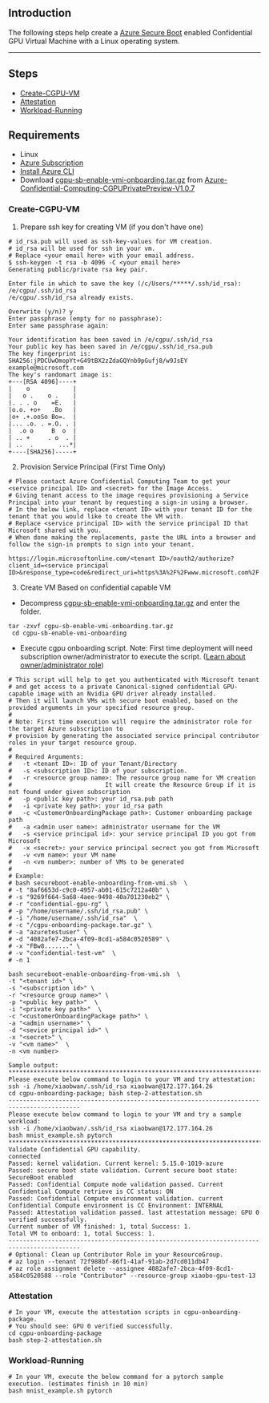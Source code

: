## Introduction

The following steps help create a [Azure Secure Boot](https://learn.microsoft.com/en-us/azure/role-based-access-control/role-assignments-portal-subscription-admin) enabled Confidential GPU Virtual Machine with a Linux operating system.

-----------------------------------------------


## Steps

- [Create-CGPU-VM](#Create-CGPU-VM)
- [Attestation](#Attestation)
- [Workload-Running](#Workload-Running)



## Requirements

- Linux
- [Azure Subscription](https://docs.microsoft.com/en-us/azure/cost-management-billing/manage/create-subscription)
- [Install Azure CLI](https://docs.microsoft.com/en-us/cli/azure/install-azure-cli)
- Download [cgpu-sb-enable-vmi-onboarding.tar.gz](https://github.com/Azure-Confidential-Computing/PrivatePreview/releases/download/V1.0.7/cgpu-sb-enable-vmi-onboarding.tar.gz) from [Azure-Confidential-Computing-CGPUPrivatePreview-V1.0.7](https://github.com/Azure-Confidential-Computing/PrivatePreview/releases/tag/V1.0.7)


### Create-CGPU-VM

1. Prepare ssh key for creating VM (if you don't have one)

```
# id_rsa.pub will used as ssh-key-values for VM creation.
# id_rsa will be used for ssh in your vm.
# Replace <your email here> with your email address.
$ ssh-keygen -t rsa -b 4096 -C <your email here>
Generating public/private rsa key pair.

Enter file in which to save the key (/c/Users/*****/.ssh/id_rsa): /e/cgpu/.ssh/id_rsa
/e/cgpu/.ssh/id_rsa already exists.

Overwrite (y/n)? y
Enter passphrase (empty for no passphrase):
Enter same passphrase again:

Your identification has been saved in /e/cgpu/.ssh/id_rsa
Your public key has been saved in /e/cgpu/.ssh/id_rsa.pub
The key fingerprint is:
SHA256:jPDCUwOmopYt+G49tBX2zZdaGQYnb9pGufj8/w9JsEY example@microsoft.com
The key's randomart image is:
+---[RSA 4096]----+
|    o            |
|   o .    o .    |
|. . . o    =E.   |
|o.o. +o+   .Bo   |
|o+ .+.ooSo Bo=.  |
|... .o. . =.O. . |
|  .o o     B  o  |
| .. +     . o  . |
| ..  .       ...*|
+----[SHA256]-----+
```

2. Provision Service Principal (First Time Only)


```
# Please contact Azure Confidential Computing Team to get your <service principal ID> and <secret> for the Image Access.
# Giving tenant access to the image requires provisioning a Service Principal into your tenant by requesting a sign-in using a browser. 
# In the below link, replace <tenant ID> with your tenant ID for the tenant that you would like to create the VM with. 
# Replace <service principal ID> with the service principal ID that Microsoft shared with you. 
# When done making the replacements, paste the URL into a browser and follow the sign-in prompts to sign into your tenant.

https://login.microsoftonline.com/<tenant ID>/oauth2/authorize?client_id=<service principal ID>&response_type=code&redirect_uri=https%3A%2F%2Fwww.microsoft.com%2F 
```

3. Create VM Based on confidential capable VM



- Decompress [cgpu-sb-enable-vmi-onboarding.tar.gz](https://github.com/Azure-Confidential-Computing/PrivatePreview/releases/download/V1.0.7/cgpu-sb-enable-vmi-onboarding.tar.gz) and enter the folder.
```
tar -zxvf cgpu-sb-enable-vmi-onboarding.tar.gz
 cd cgpu-sb-enable-vmi-onboarding
```

- Execute cgpu onboarding script.
Note: First time deployment will need subscription owner/administrator to execute the script. ([Learn about owner/administrator role](https://learn.microsoft.com/en-us/azure/role-based-access-control/role-assignments-portal-subscription-admin))
```
# This script will help to get you authenticated with Microsoft tenant 
# and get access to a private Canonical-signed confidential GPU-capable image with an Nvidia GPU driver already installed.
# Then it will launch VMs with secure boot enabled, based on the provided arguments in your specified resource group.
#
# Note: First time execution will require the administrator role for the target Azure subscription to
# provision by generating the associated service principal contributor roles in your target resource group. 
#
# Required Arguments: 
#	-t <tenant ID>: ID of your Tenant/Directory
#	-s <subscription ID>: ID of your subscription.
#	-r <resource group name>: The resource group name for VM creation
#                          It will create the Resource Group if it is not found under given subscription
#	-p <public key path>: your id_rsa.pub path 
#	-i <private key path>: your id_rsa path
#	-c <CustomerOnboardingPackage path>: Customer onboarding package path
#	-a <admin user name>: administrator username for the VM
#	-s <service principal id>: your service principal ID you got from Microsoft
#	-x <secret>: your service principal secrect you got from Microsoft
#	-v <vm name>: your VM name
#	-n <vm number>: number of VMs to be generated
#
# Example:
# bash secureboot-enable-onboarding-from-vmi.sh  \
# -t "8af6653d-c9c0-4957-ab01-615c7212a40b" \
# -s "9269f664-5a68-4aee-9498-40a701230eb2" \
# -r "confidential-gpu-rg" \
# -p "/home/username/.ssh/id_rsa.pub" \
# -i "/home/username/.ssh/id_rsa"  \
# -c "/cgpu-onboarding-package.tar.gz" \
# -a "azuretestuser" \
# -d "4082afe7-2bca-4f09-8cd1-a584c0520589" \
# -x "FBw8......." \
# -v "confidential-test-vm"  \
# -n 1

bash secureboot-enable-onboarding-from-vmi.sh  \
-t "<tenant id>" \
-s "<subscription id>" \
-r "<resource group name>" \
-p "<public key path>"  \
-i "<private key path>"  \
-c "<customerOnboardingPackage path>" \
-a "<admin username>" \
-d "<sevice principal id>" \
-x "<secret>" \
-v "<vm name>"  \
-n <vm number>

Sample output:
******************************************************************************************
Please execute below command to login to your VM and try attestation:
ssh -i /home/xiaobwan/.ssh/id_rsa xiaobwan@172.177.164.26
cd cgpu-onboarding-package; bash step-2-attestation.sh
------------------------------------------------------------------------------------------
Please execute below command to login to your VM and try a sample workload:
ssh -i /home/xiaobwan/.ssh/id_rsa xiaobwan@172.177.164.26
bash mnist_example.sh pytorch
******************************************************************************************
Validate Confidential GPU capability.
connected
Passed: kernel validation. Current kernel: 5.15.0-1019-azure
Passed: secure boot state validation. Current secure boot state: SecureBoot enabled
Passed: Confidential Compute mode validation passed. Current Confidential Compute retrieve is CC status: ON
Passed: Confidential Compute environment validation. current Confidential Compute environment is CC Environment: INTERNAL
Passed: Attestation validation passed. last attestation message: GPU 0 verified successfully.
Current number of VM finished: 1, total Success: 1.
Total VM to onboard: 1, total Success: 1.
------------------------------------------------------------------------------------------
# Optional: Clean up Contributor Role in your ResourceGroup.
# az login --tenant 72f988bf-86f1-41af-91ab-2d7cd011db47
# az role assignment delete --assignee 4082afe7-2bca-4f09-8cd1-a584c0520588 --role "Contributor" --resource-group xiaobo-gpu-test-13
```

### Attestation

```
# In your VM, execute the attestation scripts in cgpu-onboarding-package.
# You should see: GPU 0 verified successfully.
cd cgpu-onboarding-package 
bash step-2-attestation.sh
```


### Workload-Running

```
# In your VM, execute the below command for a pytorch sample execution. (estimates finish in 10 min) 
bash mnist_example.sh pytorch

```



